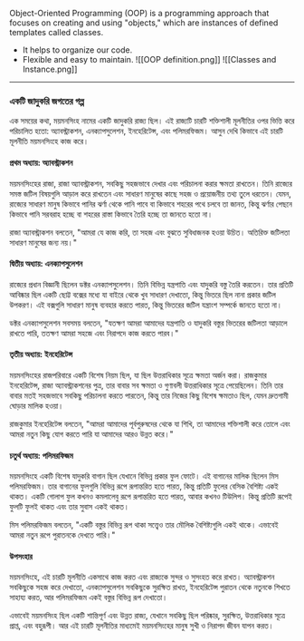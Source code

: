 Object-Oriented Programming (OOP) is a programming approach that focuses on creating and using "objects," which are instances of defined templates called classes.
- It helps to organize our code.
- Flexible and easy to maintain.
![[OOP definition.png]]
![[Classes and Instance.png]]

---

### একটি জাদুকরি জগতের গল্প

এক সময়ের কথা, ময়মনসিংহ নামের একটি জাদুকরি রাজ্য ছিল। এই রাজ্যটি চারটি শক্তিশালী মূলনীতির ওপর ভিত্তি করে পরিচালিত হতো: অ্যাবস্ট্রাকশন, এনক্যাপসুলেশন, ইনহেরিটেন্স, এবং পলিমরফিজম। আসুন দেখি কিভাবে এই চারটি মূলনীতি ময়মনসিংহে কাজ করে।

#### প্রথম অধ্যায়: অ্যাবস্ট্রাকশন
ময়মনসিংহের রাজা, রাজা অ্যাবস্ট্রাকশন, সবকিছু সহজভাবে দেখার এবং পরিচালনা করার ক্ষমতা রাখতেন। তিনি রাজ্যের সমস্ত জটিল বিষয়গুলি আড়াল করে রাখতেন এবং সাধারণ মানুষের কাছে সহজ ও প্রয়োজনীয় তথ্য তুলে ধরতেন। যেমন, রাজ্যের সাধারণ মানুষ কিভাবে পানির ঝর্ণা থেকে পানি পাবে বা কিভাবে শহরের পথে চলবে তা জানত, কিন্তু ঝর্ণার পেছনে কিভাবে পানি সরবরাহ হচ্ছে বা শহরের রাস্তা কিভাবে তৈরি হচ্ছে তা জানতে হতো না।

রাজা অ্যাবস্ট্রাকশন বলতেন, "আমরা যে কাজ করি, তা সহজ এবং বুঝতে সুবিধাজনক হওয়া উচিত। অতিরিক্ত জটিলতা সাধারণ মানুষের জন্য নয়।"

#### দ্বিতীয় অধ্যায়: এনক্যাপসুলেশন
রাজ্যের প্রধান বিজ্ঞানী ছিলেন ডক্টর এনক্যাপসুলেশন। তিনি বিভিন্ন যন্ত্রপাতি এবং যাদুকরি বস্তু তৈরি করতেন। তার প্রতিটি আবিষ্কার ছিল একটি ছোট্ট বক্সের মধ্যে যা বাইরে থেকে খুব সাধারণ দেখাতো, কিন্তু ভিতরে ছিল নানা প্রকার জটিল উপকরণ। এই বক্সগুলি সাধারণ মানুষ ব্যবহার করতে পারত, কিন্তু ভিতরের জটিল যন্ত্রাংশ সম্পর্কে জানতে হতো না।

ডক্টর এনক্যাপসুলেশন সবসময় বলতেন, "যতক্ষণ আমরা আমাদের যন্ত্রপাতি ও যাদুকরি বস্তুর ভিতরের জটিলতা আড়ালে রাখতে পারি, ততক্ষণ আমরা সহজে এবং নিরাপদে কাজ করতে পারব।"

#### তৃতীয় অধ্যায়: ইনহেরিটেন্স
ময়মনসিংহের রাজপরিবারে একটি বিশেষ নিয়ম ছিল, যা ছিল উত্তরাধিকার সূত্রে ক্ষমতা অর্জন করা। রাজকুমার ইনহেরিটেন্স, রাজা অ্যাবস্ট্রাকশনের পুত্র, তার বাবার সব ক্ষমতা ও গুণাবলী উত্তরাধিকার সূত্রে পেয়েছিলেন। তিনি তার বাবার মতই সহজভাবে সবকিছু পরিচালনা করতে পারতেন, কিন্তু তার নিজের কিছু বিশেষ ক্ষমতাও ছিল, যেমন দ্রুতগামী ঘোড়ার মালিক হওয়া।

রাজকুমার ইনহেরিটেন্স বলতেন, "আমরা আমাদের পূর্বপুরুষদের থেকে যা শিখি, তা আমাদের শক্তিশালী করে তোলে এবং আমরা নতুন কিছু যোগ করতে পারি যা আমাদের আরও উন্নত করে।"

#### চতুর্থ অধ্যায়: পলিমরফিজম
ময়মনসিংহে একটি বিশেষ যাদুকরি বাগান ছিল যেখানে বিভিন্ন প্রকার ফুল ফোটে। এই বাগানের মালিক ছিলেন মিস পলিমরফিজম। তার বাগানের ফুলগুলি বিভিন্ন রূপে রূপান্তরিত হতে পারত, কিন্তু প্রতিটি ফুলের বেসিক বৈশিষ্ট্য একই থাকত। একটি গোলাপ ফুল কখনও কমলালেবু রূপে রূপান্তরিত হতে পারত, আবার কখনও টিউলিপ। কিন্তু প্রতিটি রূপেই ফুলটি ফুলই থাকত এবং তার সুবাস একই থাকত।

মিস পলিমরফিজম বলতেন, "একটি বস্তুর বিভিন্ন রূপ থাকা সত্ত্বেও তার মৌলিক বৈশিষ্ট্যগুলি একই থাকে। এভাবেই আমরা নতুন রূপে পুরাতনকে দেখতে পারি।"

#### উপসংহার
ময়মনসিংহে, এই চারটি মূলনীতি একসাথে কাজ করত এবং রাজ্যকে সুন্দর ও সুসংহত করে রাখত। অ্যাবস্ট্রাকশন সবকিছুকে সহজ করে দেখাতো, এনক্যাপসুলেশন সবকিছুকে সুরক্ষিত রাখত, ইনহেরিটেন্স পুরাতন থেকে নতুনকে শিখতে সাহায্য করত, আর পলিমরফিজম একই বস্তুর বিভিন্ন রূপ দেখাতো।

এভাবেই ময়মনসিংহ ছিল একটি শান্তিপূর্ণ এবং উন্নত রাজ্য, যেখানে সবকিছু ছিল পরিষ্কার, সুরক্ষিত, উত্তরাধিকার সূত্রে প্রাপ্ত, এবং বহুরূপী। আর এই চারটি মূলনীতির মাধ্যমেই ময়মনসিংহের মানুষ সুখী ও নিরাপদ জীবন যাপন করত।